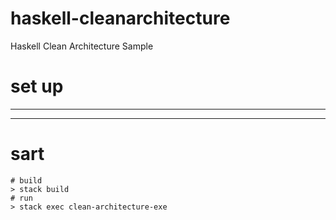 # haskell-cleanarchitecture
Haskell Clean Architecture Sample

# set up
---
---

# sart

```
# build
> stack build
# run
> stack exec clean-architecture-exe
```
